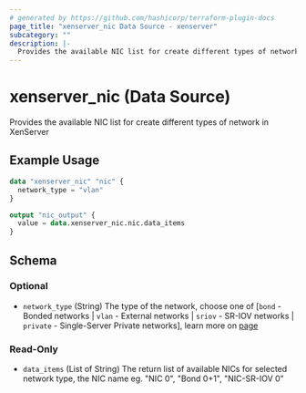 ```yaml
---
# generated by https://github.com/hashicorp/terraform-plugin-docs
page_title: "xenserver_nic Data Source - xenserver"
subcategory: ""
description: |-
  Provides the available NIC list for create different types of network in XenServer
---
```


# xenserver_nic (Data Source)

Provides the available NIC list for create different types of network in XenServer

## Example Usage

```terraform
data "xenserver_nic" "nic" {
  network_type = "vlan"
}

output "nic_output" {
  value = data.xenserver_nic.nic.data_items
}
```

<!-- schema generated by tfplugindocs -->
## Schema

### Optional

- `network_type` (String) The type of the network, choose one of  [`bond` - Bonded networks | `vlan` - External networks | `sriov` - SR-IOV networks | `private` - Single-Server Private networks], learn more on [page](https://docs.xenserver.com/en-us/xenserver/8/networking.html#xenserver-networking-overview)

### Read-Only

- `data_items` (List of String) The return list of available NICs for selected network type, the NIC name eg. "NIC 0", "Bond 0+1", "NIC-SR-IOV 0"
